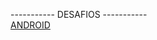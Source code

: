 ----------- DESAFIOS -----------<br>
<a href="https://viniciussaless.github.io/html-css/Desafio/d010/android.html" target="_blank">ANDROID</a>
